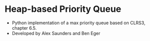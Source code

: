 # Heap-based Priority Queue
- Python implementation of a max priority queue based on CLRS3, chapter 6.5.
- Developed by Alex Saunders and Ben Eger
